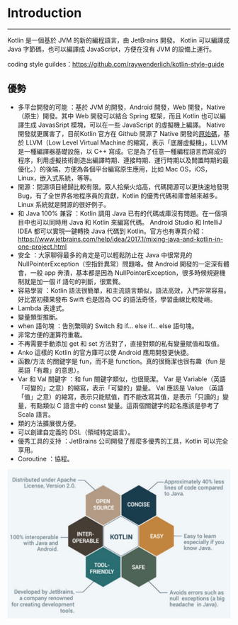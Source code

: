 # Introduction

---

Kotlin 是一個基於 JVM 的新的編程語言，由 JetBrains 開發。 Kotlin 可以編譯成 Java 字節碼，也可以編譯成 JavaScript，方便在沒有 JVM 的設備上運行。

coding style guildes：https://github.com/raywenderlich/kotlin-style-guide

## 優勢

* 多平台開發的可能 ：基於 JVM 的開發，Android 開發，Web 開發，Native（原生）開發。其中 Web 開發可以結合 Spring 框架，而且 Kotlin 也可以編譯生成 JavasSript 模塊，可以在一些 JavaScript 的虛擬機上編譯。 Native 開發就更厲害了，目前Kotlin 官方在 Github 開源了 Native 開發的[原始碼](https://github.com/JetBrains/kotlin-native)，基於 LLVM（Low Level Virtual Machine 的縮寫，表示「底層虛擬機」。LLVM 是一種編譯器基礎設施，以 C++ 寫成。它是為了任意一種編程語言而寫成的程序，利用虛擬技術創造出編譯時期、連接時期、運行時期以及閒置時期的最優化。）的後端，方便為各個平台編寫原生應用，比如 Mac OS，iOS，Linux，嵌入式系統，等等。
* 開源：閉源項目總歸比較有限。眾人拾柴火焰高，代碼開源可以更快速地發現 Bug，有了全世界各地程序員的貢獻，Kotlin 的優秀代碼和庫會越來越多。 Linux 系統就是開源的很好例子。
* 和 Java 100% 兼容 ：Kotlin 調用 Java 已有的代碼或庫沒有問題。在一個項目中也可以同時用 Java 和 Kotlin 來編寫代碼。 Android Studio 和 IntelliJ IDEA 都可以實現一鍵轉換 Java 代碼到 Kotlin。官方也有專頁介紹：https://www.jetbrains.com/help/idea/2017.1/mixing-java-and-kotlin-in-one-project.html
* 安全 ：大家聊得最多的肯定是可以輕鬆防止在 Java 中很常見的 NullPointerException（空指針異常）問題咯。做 Android 開發的一定深有體會，一般 app 奔潰，基本都是因為 NullPointerException，很多時候規避機制就是加一個 if 語句的判斷，很累贅。
* 容易學習 ：Kotlin 語法很簡單，和主流語言類似，語法高效，入門非常容易。好比當初蘋果發布 Swift 也是因為 OC 的語法奇怪，學習曲線比較陡峭。
* Lambda 表達式。
* 變量類型推斷。
* when 語句塊 ：告別繁瑣的 Switch 和 if... else if... else 語句塊。
* 非常方便的運算符重載。
* 不再需要手動添加 get 和 set 方法對了，直接對類的私有變量賦值和取值。
* Anko 這樣的 Kotlin 的官方庫可以使 Android 應用開發更快捷。
* 函數/方法 的關鍵字是 fun，而不是 function。真的很簡潔也很有趣（fun 是英語「有趣」的意思）。
* Var 和 Val 關鍵字 ：和 fun 關鍵字類似，也很簡潔。 Var 是 Variable（英語「可變的」之意）的縮寫，表示「可變的」變量。 Val 應該是 Value （英語「值」之意）的縮寫，表示只能賦值，而不能改寫其值，是表示「只讀的」變量，有點類似 C 語言中的 const 變量。這兩個關鍵字的起名應該是參考了 Scala 語言。
* 類的方法擴展很方便。
* 可以創建自定義的 DSL（領域特定語言）。
* 優秀工具的支持 ：JetBrains 公司開發了那麼多優秀的工具，Kotlin 可以完全享用。
* Coroutine ：協程。

![](/assets/e51da780fe5b556c4847a14e7291c34e.png)

